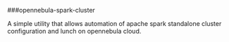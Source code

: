 ###opennebula-spark-cluster

A simple utility that allows automation of apache spark standalone cluster configuration and lunch on opennebula cloud.
